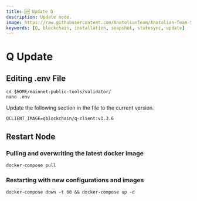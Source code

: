 ```yaml
---
title: 🆙 Update Q
description: Update node.
image: https://raw.githubusercontent.com/AnatolianTeam/Anatolian-Team-Services/main/docs/Mainnet/Q-Blockhahin/img/Q-Service-Cover.jpg
keywords: [Q, blockchain, installation, snapshot, statesync, update]
---
```


# Q Update

## Editing .env File
```
cd $HOME/mainnet-public-tools/validator/
nano .env
```

Update the following section in the file to the current version.
```
QCLIENT_IMAGE=qblockchain/q-client:v1.3.6
```

## Restart Node

### Pulling and overwriting the latest docker image
```
docker-compose pull
```

### Restarting with new configurations and images
```
docker-compose down -t 60 && docker-compose up -d
```



